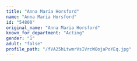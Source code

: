 ```yaml
---
title: "Anna Maria Horsford"
name: "Anna Maria Horsford"
id: "54800"
original_name: "Anna Maria Horsford"
known_for_department: "Acting"
gender: "1"
adult: "false"
profile_path: "/fVA25hLtwmrVsIVrcWOojaPoYEq.jpg"
---
```

